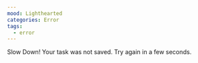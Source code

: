 ```yaml
---
mood: Lighthearted
categories: Error
tags:
  - error
---
```

Slow Down! Your task was not saved. Try again in a few seconds.